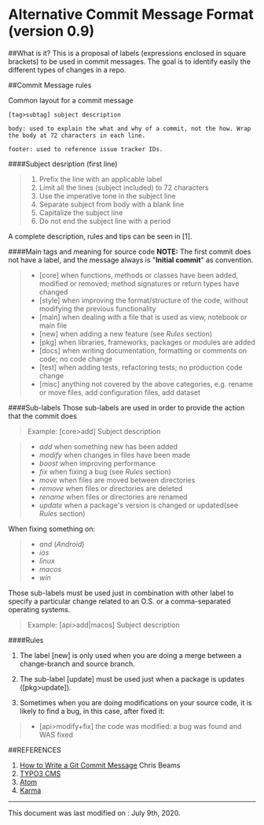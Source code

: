 Alternative Commit Message Format (version 0.9)
=============================================

##What is it?
This is a proposal of labels (expressions enclosed in square brackets) to be used in commit messages. The goal is to identify easily the different types of changes in a repo.

##Commit Message rules

Common layout for a commit message
```
[tag>subtag] subject description

body: used to explain the what and why of a commit, not the how. Wrap the body at 72 characters in each line.

footer: used to reference issue tracker IDs.
```

####Subject desription (first line)
>1. Prefix the line with an applicable label
>2. Limit all the lines (subject included) to 72 characters
>3. Use the imperative tone in the subject line
>4. Separate subject from body with a blank line
>5. Capitalize the subject line
>6. Do not end the subject line with a period

A complete description, rules and tips can be seen in [1].

####Main tags and meaning for source code
**NOTE:** The first commit does not have a label, and the message always is "**Initial commit**" as convention.

>* [core] when functions, methods or classes have been added, modified or removed; method signatures or return types have changed
>* [style] when improving the format/structure of the code, without modifying the previous functionality
>* [main] when dealing with a file that is used as view, notebook or main file
>* [new] when adding a new feature (see *Rules* section)
>* [pkg] when libraries, frameworks, packages  or modules are added
>* [docs] when writing documentation, formatting or comments on code; no code change
>* [test] when adding tests, refactoring tests; no production code change
>* [misc] anything not covered by the above categories, e.g. rename or move files, add configuration files, add dataset

####Sub-labels
Those sub-labels are used in order to provide the action that the commit does

>Example:
>  [core>add] Subject description

>* *add* when something new has been added
>* *modify* when changes in files have been made
>* *boost* when improving performance
>* *fix* when fixing a bug (see *Rules* section)
>* *move* when files are moved between directories
>* *remove* when files or directories are deleted
>* *rename* when files or directories are renamed
>* *update* when a package's version is changed or updated(see *Rules* section)

When fixing something on:
>* *and* (*Android*)
>* *ios*
>* *linux*
>* *macos*
>* *win*

Those sub-labels must be used just in combination with other label to specify a particular change related to an O.S. or a comma-separated operating systems.
>Example:
>  [api>add|macos] Subject description

####Rules
1. The label [new] is only used when you are doing a merge between a change-branch and source branch.

2. The sub-label [update] must be used just when a package is updates ([pkg>update]).

3. Sometimes when you are doing modifications on your source code, it is likely to find a bug, in this case, after fixed it:
>+ [api>modify+fix] the code was modified: a bug was found and WAS fixed


##REFERENCES

1. [How to Write a Git Commit Message](http://chris.beams.io/posts/git-commit/#why-not-how) Chris Beams
2. [TYPO3 CMS](http://wiki.typo3.org/CommitMessage_Format_(Git))
3. [Atom](https://atom.io/docs/v0.186.0/contributing)
4. [Karma](http://karma-runner.github.io/0.8/dev/git-commit-msg.html)

-------------
This document was last modified on : July 9th, 2020.
